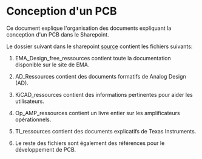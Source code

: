 # Conception d'un PCB

Ce document explique l'organisation des documents expliquant la conception d'un PCB dans le Sharepoint.

Le dossier suivant dans le sharepoint [source](https://etsmtl365.sharepoint.com/:f:/r/sites/msteams_77c024/Documents%20partages/General/PCB_design_guidelines?csf=1&web=1&e=oI1sEA) contient les fichiers suivants:

1. EMA_Design_free_ressources contient toute la documentation disponible sur le site de EMA.

2. AD_Ressources contient des documents formatifs de Analog Design (AD).

3. KiCAD_ressources contient des informations pertinentes pour aider les utilisateurs.

4. Op_AMP_ressources contient un livre entier sur les amplificateurs opérationnels.

5. TI_ressources contient des documents explicatifs de Texas Instruments.

6. Le reste des fichiers sont également des références pour le développement de PCB.
